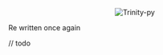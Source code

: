 <p align="center">
  <img src="https://i.imgur.com/RLmwuQK.png" alt="Trinity-py"/>
</p>

Re written once again

// todo

